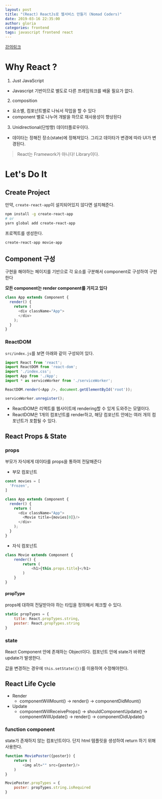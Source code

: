 ```yaml
---
layout: post
title: "(React) ReactJs로 웹서비스 만들기 (Nomad Coders)"
date: 2019-03-16 22:35:00
author: gloria
categories: frontend
tags: javascript frontend react
---
```


[강의링크](https://academy.nomadcoders.co/courses/enrolled/216871)

# Why React ?

1. Just JavaScript
  * Javascript 기반이므로 별도로 다른 프레임워크를 배울 필요가 없다.
2. composition
  * 요소별, 컴포넌트별로 나눠서 작업을 할 수 있다
  * component 별로 나누어 개발을 하므로 재사용성이 향상된다
3. Unidirectional(단방향) 데이터플로우이다.
  * 데이타는 정해진 장소(state)에 정해져있다. 그리고 데이타가 변경에 따라 UI가 변경된다.

> React는 Framework가 아니다! Library이다.

# Let's Do It

## Create Project

만약, `create-react-app`이 설치되어있지 않다면 설치해준다.

```bash
npm install -g create-react-app
# or
yarn global add create-react-app
```

프로젝트를 생성한다.

```bash
create-react-app movie-app
```

## Component 구성

구현을 해야하는 페이지를 기반으로 각 요소를 구분해서 component로 구성하여 구현한다

**모든 component는 render component를 가지고 있다**

```javascript
class App extends Component {
  render() {
    return (
      <div className="App"> 
      </div>
    );
  }
}
```

### ReactDOM

`src/index.js`를 보면 아래와 같이 구성되어 있다.

```javascript
import React from 'react';
import ReactDOM from 'react-dom';
import './index.css';
import App from './App';
import * as serviceWorker from './serviceWorker';

ReactDOM.render(<App />, document.getElementById('root'));

serviceWorker.unregister();
```

* ReactDOM은 리액트를 웹사이트에 rendering할 수 있게 도와주는 모델이다.
* ReactDOM은 1개의 컴포넌트를 render하고, 해당 컴포넌트 안에는 여러 개의 컴포넌트가 포함될 수 있다.

## React Props & State

### props

부모가 자식에게 데이타를 props을 통하여 전달해준다

* 부모 컴포넌트

```javascript
const movies = [
  'Frozen',
]

class App extends Component {
  render() {
    return (
      <div className="App">
        <Movie title={movies[0]}/>
      </div>
    );
  }
}
```

* 자식 컴포넌트

```javascript
class Movie extends Component {
    render() {
        return (
            <h1>{this.props.title}</h1>
        )
    }
}
```

#### propType

props에 대하여 전달받아야 하는 타입을 정의해서 체크할 수 있다.

```javascript
static propTypes = {
    title: React.propTypes.string,
    poster: React.propTypes.string
}
```

### state

React Component 안에 존재하는 Object이다.
컴포넌트 안에 state가 바뀌면 update가 발생한다.

값을 변경하는 경우에 `this.setState({})`를 이용하여 수정해야한다.

## React Life Cycle

* Render
  * componentWillMount() -> render() -> componentDidMount()
* Update
  * componentWillReceiveProps() -> shouldComponentUpdate() -> componentWillUpdate() -> render() -> componentDidUpdate()

### function component

state가 존재하지 않는 컴포넌트이다. 
단지 html 템플릿을 생성하여 return 하기 위해 사용한다.

```javascript
function MoviePoster({poster}) {
    return (
        <img alt="" src={poster}/>
    )
}

MoviePoster.propTypes = {
    poster: propTypes.string.isRequired
}
```